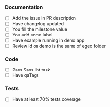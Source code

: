 ### Documentation
- [ ] Add the issue in PR description
- [ ] Have changelog updated
- [ ] You fill the milestone value
- [ ] You add some label
- [ ] Have example running in demo app
- [ ] Review id on demo is the same of egeo folder

### Code
- [ ] Pass Sass lint task
- [ ] Have qaTags

### Tests
- [ ] Have at least 70% tests coverage